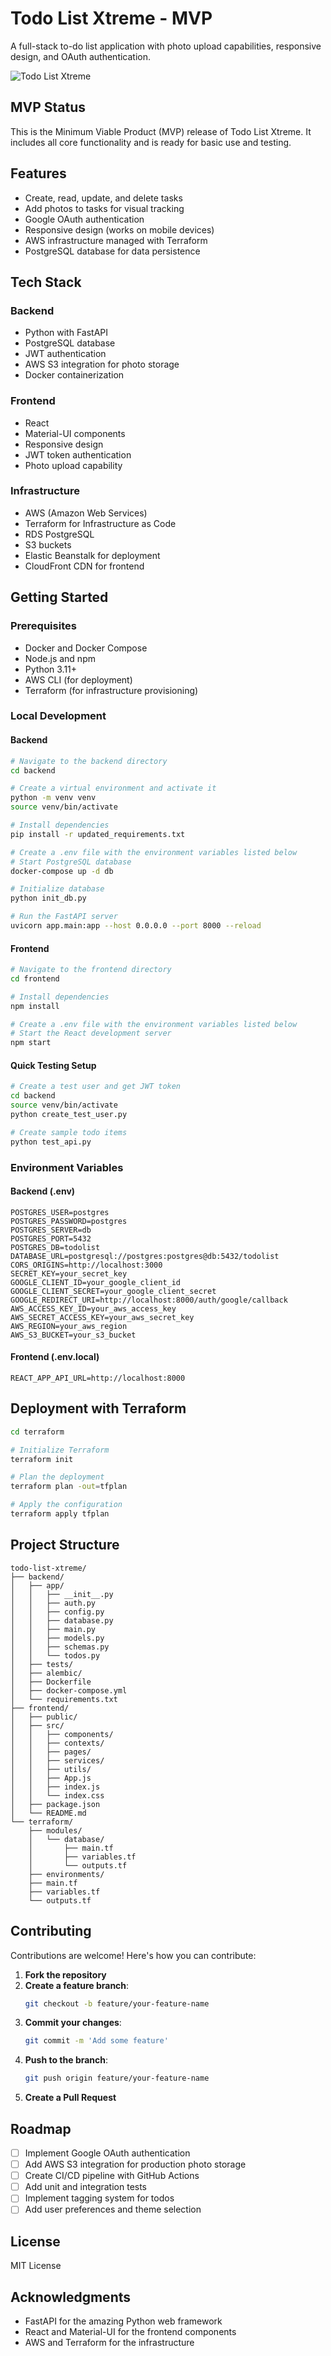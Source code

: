 # Todo List Xtreme - MVP

A full-stack to-do list application with photo upload capabilities, responsive design, and OAuth authentication.

![Todo List Xtreme](https://via.placeholder.com/1200x600?text=Todo+List+Xtreme+MVP)

## MVP Status

This is the Minimum Viable Product (MVP) release of Todo List Xtreme. It includes all core functionality and is ready for basic use and testing.

## Features

- Create, read, update, and delete tasks
- Add photos to tasks for visual tracking
- Google OAuth authentication
- Responsive design (works on mobile devices)
- AWS infrastructure managed with Terraform
- PostgreSQL database for data persistence

## Tech Stack

### Backend
- Python with FastAPI
- PostgreSQL database
- JWT authentication
- AWS S3 integration for photo storage
- Docker containerization

### Frontend
- React
- Material-UI components
- Responsive design
- JWT token authentication
- Photo upload capability

### Infrastructure
- AWS (Amazon Web Services)
- Terraform for Infrastructure as Code
- RDS PostgreSQL
- S3 buckets
- Elastic Beanstalk for deployment
- CloudFront CDN for frontend

## Getting Started

### Prerequisites
- Docker and Docker Compose
- Node.js and npm
- Python 3.11+
- AWS CLI (for deployment)
- Terraform (for infrastructure provisioning)

### Local Development

#### Backend
```bash
# Navigate to the backend directory
cd backend

# Create a virtual environment and activate it
python -m venv venv
source venv/bin/activate

# Install dependencies
pip install -r updated_requirements.txt

# Create a .env file with the environment variables listed below
# Start PostgreSQL database
docker-compose up -d db

# Initialize database
python init_db.py

# Run the FastAPI server
uvicorn app.main:app --host 0.0.0.0 --port 8000 --reload
```

#### Frontend
```bash
# Navigate to the frontend directory
cd frontend

# Install dependencies
npm install

# Create a .env file with the environment variables listed below
# Start the React development server
npm start
```

#### Quick Testing Setup
```bash
# Create a test user and get JWT token
cd backend
source venv/bin/activate
python create_test_user.py

# Create sample todo items
python test_api.py
```

### Environment Variables

#### Backend (.env)
```
POSTGRES_USER=postgres
POSTGRES_PASSWORD=postgres
POSTGRES_SERVER=db
POSTGRES_PORT=5432
POSTGRES_DB=todolist
DATABASE_URL=postgresql://postgres:postgres@db:5432/todolist
CORS_ORIGINS=http://localhost:3000
SECRET_KEY=your_secret_key
GOOGLE_CLIENT_ID=your_google_client_id
GOOGLE_CLIENT_SECRET=your_google_client_secret
GOOGLE_REDIRECT_URI=http://localhost:8000/auth/google/callback
AWS_ACCESS_KEY_ID=your_aws_access_key
AWS_SECRET_ACCESS_KEY=your_aws_secret_key
AWS_REGION=your_aws_region
AWS_S3_BUCKET=your_s3_bucket
```

#### Frontend (.env.local)
```
REACT_APP_API_URL=http://localhost:8000
```

## Deployment with Terraform

```bash
cd terraform

# Initialize Terraform
terraform init

# Plan the deployment
terraform plan -out=tfplan

# Apply the configuration
terraform apply tfplan
```

## Project Structure

```
todo-list-xtreme/
├── backend/
│   ├── app/
│   │   ├── __init__.py
│   │   ├── auth.py
│   │   ├── config.py
│   │   ├── database.py
│   │   ├── main.py
│   │   ├── models.py
│   │   ├── schemas.py
│   │   └── todos.py
│   ├── tests/
│   ├── alembic/
│   ├── Dockerfile
│   ├── docker-compose.yml
│   └── requirements.txt
├── frontend/
│   ├── public/
│   ├── src/
│   │   ├── components/
│   │   ├── contexts/
│   │   ├── pages/
│   │   ├── services/
│   │   ├── utils/
│   │   ├── App.js
│   │   ├── index.js
│   │   └── index.css
│   ├── package.json
│   └── README.md
└── terraform/
    ├── modules/
    │   └── database/
    │       ├── main.tf
    │       ├── variables.tf
    │       └── outputs.tf
    ├── environments/
    ├── main.tf
    ├── variables.tf
    └── outputs.tf
```

## Contributing

Contributions are welcome! Here's how you can contribute:

1. **Fork the repository**
2. **Create a feature branch**:
   ```bash
   git checkout -b feature/your-feature-name
   ```
3. **Commit your changes**:
   ```bash
   git commit -m 'Add some feature'
   ```
4. **Push to the branch**:
   ```bash
   git push origin feature/your-feature-name
   ```
5. **Create a Pull Request**

## Roadmap

- [ ] Implement Google OAuth authentication
- [ ] Add AWS S3 integration for production photo storage
- [ ] Create CI/CD pipeline with GitHub Actions
- [ ] Add unit and integration tests
- [ ] Implement tagging system for todos
- [ ] Add user preferences and theme selection

## License

MIT License

## Acknowledgments

- FastAPI for the amazing Python web framework
- React and Material-UI for the frontend components
- AWS and Terraform for the infrastructure
